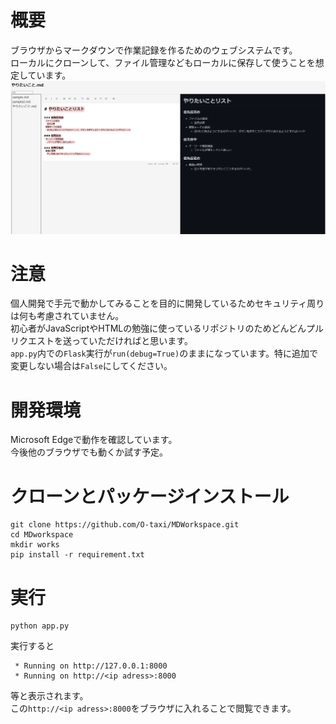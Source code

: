 # 概要
ブラウザからマークダウンで作業記録を作るためのウェブシステムです。  
ローカルにクローンして、ファイル管理などもローカルに保存して使うことを想定しています。  
![現状](./images/screenshot.png)

# 注意
個人開発で手元で動かしてみることを目的に開発しているためセキュリティ周りは何も考慮されていません。  
初心者がJavaScriptやHTMLの勉強に使っているリポジトリのためどんどんプルリクエストを送っていただければと思います。  
`app.py`内での`Flask`実行が`run(debug=True)`のままになっています。特に追加で変更しない場合は`False`にしてください。  

# 開発環境
Microsoft Edgeで動作を確認しています。  
今後他のブラウザでも動くか試す予定。  

# クローンとパッケージインストール
```
git clone https://github.com/O-taxi/MDWorkspace.git
cd MDworkspace
mkdir works
pip install -r requirement.txt
```

# 実行
```
python app.py
```
実行すると
```
 * Running on http://127.0.0.1:8000
 * Running on http://<ip adress>:8000
```
等と表示されます。  
この`http://<ip adress>:8000`をブラウザに入れることで閲覧できます。